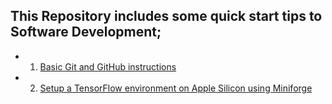 ## This Repository includes some quick start tips to Software Development;

 - 1. [Basic Git and GitHub instructions](https://github.com/sangay-yonten/GK-Markdowns/tree/main/GitHub)

 - 2. [Setup a TensorFlow environment on Apple Silicon using Miniforge](https://github.com/sangay-yonten/GK-Markdowns/tree/main/Setup%20a%20TensorFlow%20environment%20on%20Apple%20Silicon%20using%20Miniforge) 
